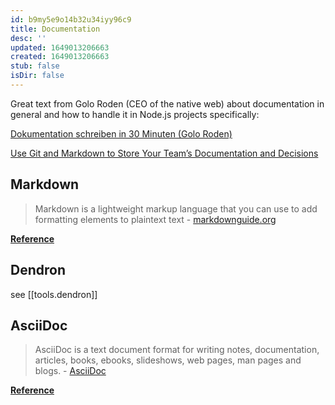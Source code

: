 ```yaml
---
id: b9my5e9o14b32u34iyy96c9
title: Documentation
desc: ''
updated: 1649013206663
created: 1649013206663
stub: false
isDir: false
---
```


Great text from Golo Roden (CEO of the native web) about documentation in general and how to handle it in Node.js projects specifically:

[Dokumentation schreiben in 30 Minuten (Golo Roden)](https://www.heise.de/developer/artikel/Dokumentation-schreiben-in-30-Minuten-3552720.html)

[Use Git and Markdown to Store Your Team’s Documentation and Decisions](https://xebia.com/use-git-and-markdown-to-store-your-teams-documentation-and-decisions/)

## Markdown

> Markdown is a lightweight markup language that you can use to add formatting elements to plaintext text - [markdownguide.org](https://www.markdownguide.org/getting-started/)

**[Reference](https://github.com/adam-p/markdown-here/wiki/Markdown-Here-Cheatsheet)**

## Dendron

see [[tools.dendron]]

## AsciiDoc

> AsciiDoc is a text document format for writing notes, documentation, articles, books, ebooks, slideshows, web pages, man pages and blogs. - [AsciiDoc](https://asciidoc.org)

**[Reference](https://docs.asciidoctor.org/asciidoc/latest/)**
